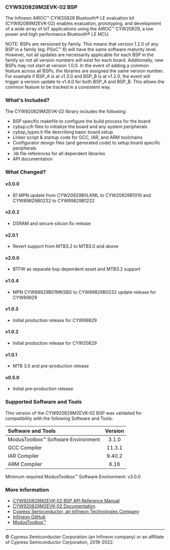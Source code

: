 ### CYW920829M2EVK-02 BSP
The Infineon AIROC™ CYW20829 Bluetooth® LE evaluation kit (CYW92089M2EVK-02) enables evaluation, prototyping, and development of a wide array of IoT applications using the AIROC™ CYW20829, a low power and high performance Bluetooth® LE MCU.     

NOTE: BSPs are versioned by family. This means that version 1.2.0 of any BSP in a family (eg: PSoC™ 6) will have the same software maturity level. However, not all updates are necessarily applicable for each BSP in the family so not all version numbers will exist for each board. Additionally, new BSPs may not start at version 1.0.0. In the event of adding a common feature across all BSPs, the libraries are assigned the same version number. For example if BSP_A is at v1.3.0 and BSP_B is at v1.2.0, the event will trigger a version update to v1.4.0 for both BSP_A and BSP_B. This allows the common feature to be tracked in a consistent way.

### What's Included?
The CYW920829M2EVK-02 library includes the following:
* BSP specific makefile to configure the build process for the board
* cybsp.c/h files to initialize the board and any system peripherals
* cybsp_types.h file describing basic board setup
* Linker script & startup code for GCC, IAR, and ARM toolchains
* Configurator design files (and generated code) to setup board specific peripherals
* .lib file references for all dependent libraries
* API documentation

### What Changed?
#### v3.0.0
* B1 MPN update from CYW20829B0LKML to CYW20829B1010 and CYW89829B0232 to CYW89829B1232 
#### v2.0.2
* DSRAM and secure silicon fix release
#### v2.0.1
* Revert support from MTB3.2 to MTB3.0 and above
#### v2.0.0
* BTFW as separate bsp dependent asset and MTB3.2 support
#### v1.0.4
* MPN CYW89829B01MKSBG to CYW89829B0232 update release for CYW89829
#### v1.0.3
* Initial production release for CYW89829
#### v1.0.2
* Initial production release for CYW20829
#### v1.0.1
* MTB 3.0 and pre-production release 
#### v0.5.0
* Initial pre-production release

### Supported Software and Tools
This version of the CYW920829M2EVK-02 BSP was validated for compatibility with the following Software and Tools:

| Software and Tools                        | Version |
| :---                                      | :----:  |
| ModusToolbox™ Software Environment        | 3.1.0   |
| GCC Compiler                              | 11.3.1  |
| IAR Compiler                              | 9.40.2  |
| ARM Compiler                              | 6.16    |

Minimum required ModusToolbox™ Software Environment: v3.0.0

### More information
* [CYW920829M2EVK-02 BSP API Reference Manual][api]
* [CYW920829M2EVK-02 Documentation](https://www.infineon.com/cms/en/product/promopages/airoc20829/)
* [Cypress Semiconductor, an Infineon Technologies Company](http://www.cypress.com)
* [Infineon GitHub](https://github.com/infineon)
* [ModusToolbox™](https://www.cypress.com/products/modustoolbox-software-environment)

[api]: https://infineon.github.io/TARGET_CYW920829M2EVK-02/html/modules.html

---
© Cypress Semiconductor Corporation (an Infineon company) or an affiliate of Cypress Semiconductor Corporation, 2019-2022.